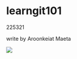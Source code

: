 # learngit101
225321

write by Aroonkeiat Maeta

![]([https://www.google.com/url?sa=i&url=https%3A%2F%2Fmgronline.com%2Fonlinesection%2Fdetail%2F9640000127568&psig=AOvVaw1xFg5kPXyrq6gLYB2XjWn6&ust=1687579179848000&source=images&cd=vfe&ved=0CBEQjRxqFwoTCODwiMnA2P8CFQAAAAAdAAAAABAE](https://mpics.mgronline.com/pics/Images/564000013026401.JPEG)https://mpics.mgronline.com/pics/Images/564000013026401.JPEG)
